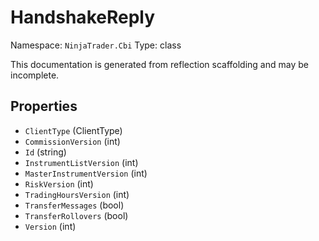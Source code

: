 # HandshakeReply

Namespace: `NinjaTrader.Cbi`
Type: class

This documentation is generated from reflection scaffolding and may be incomplete.

## Properties
- `ClientType` (ClientType)
- `CommissionVersion` (int)
- `Id` (string)
- `InstrumentListVersion` (int)
- `MasterInstrumentVersion` (int)
- `RiskVersion` (int)
- `TradingHoursVersion` (int)
- `TransferMessages` (bool)
- `TransferRollovers` (bool)
- `Version` (int)
